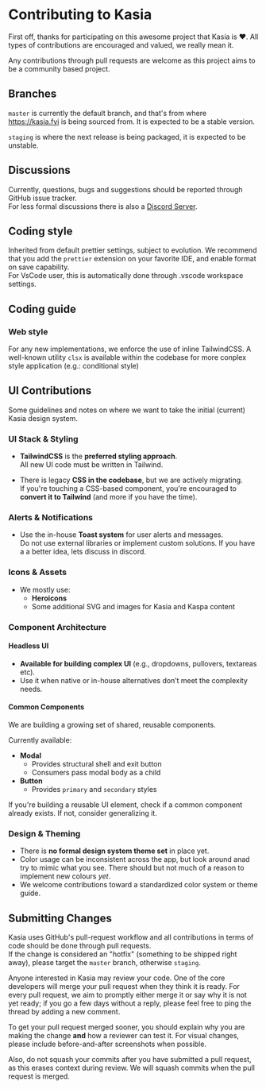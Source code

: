 # Contributing to Kasia

First off, thanks for participating on this awesome project that Kasia is ❤️.
All types of contributions are encouraged and valued, we really mean it.

Any contributions through pull requests are welcome as this project aims to be a community based project.

## Branches

`master` is currently the default branch, and that's from where https://kasia.fyi is being sourced from. It is expected to be a stable version.

`staging` is where the next release is being packaged, it is expected to be unstable.

## Discussions

Currently, questions, bugs and suggestions should be reported through GitHub issue tracker.\
For less formal discussions there is also a [Discord Server](https://discord.gg/Z5jU6jp6Vs).

## Coding style

Inherited from default prettier settings, subject to evolution. We recommend that you add the `prettier` extension on your favorite IDE, and enable format on save capability.\
For VsCode user, this is automatically done through .vscode workspace settings.

## Coding guide

### Web style

For any new implementations, we enforce the use of inline TailwindCSS. A well-known utility `clsx` is available within the codebase for more conplex style application (e.g.: conditional style)

## UI Contributions

Some guidelines and notes on where we want to take the initial (current) Kasia design system.

### UI Stack & Styling

- **TailwindCSS** is the **preferred styling approach**.  
  All new UI code must be written in Tailwind.

- There is legacy **CSS in the codebase**, but we are actively migrating.  
  If you're touching a CSS-based component, you're encouraged to **convert it to Tailwind** (and more if you have the time).


### Alerts & Notifications

- Use the in-house **Toast system** for user alerts and messages.  
  Do not use external libraries or implement custom solutions. If you have a a better idea, lets discuss in discord.


### Icons & Assets

- We mostly use:
  - **Heroicons**
  - Some additional SVG and images for Kasia and Kaspa content

### Component Architecture

#### Headless UI

- **Available for building complex UI** (e.g., dropdowns, pullovers, textareas etc).
- Use it when native or in-house alternatives don’t meet the complexity needs.

#### Common Components

We are building a growing set of shared, reusable components.

Currently available:

- **Modal**  
  - Provides structural shell and exit button  
  - Consumers pass modal body as a child
- **Button**
  - Provides `primary` and `secondary` styles

If you're building a reusable UI element, check if a common component already exists. If not, consider generalizing it.

### Design & Theming

- There is **no formal design system theme set** in place yet.
- Color usage can be inconsistent across the app, but look around anad try to mimic what you see. There should but not much of a reason to implement new colours *yet*.
- We welcome contributions toward a standardized color system or theme guide.

## Submitting Changes

Kasia uses GitHub's pull-request workflow and all contributions in terms of code should be done through pull requests.\
If the change is considered an "hotfix" (something to be shipped right away), please target the `master` branch, otherwise `staging`.

Anyone interested in Kasia may review your code. One of the core developers will merge your pull request when they think it is ready. For every pull request, we aim to promptly either merge it or say why it is not yet ready; if you go a few days without a reply, please feel free to ping the thread by adding a new comment.

To get your pull request merged sooner, you should explain why you are making the change **and** how a reviewer can test it. For visual changes, please include before-and-after screenshots when possible.

Also, do not squash your commits after you have submitted a pull request, as this erases context during review. We will squash commits when the pull request is merged.
